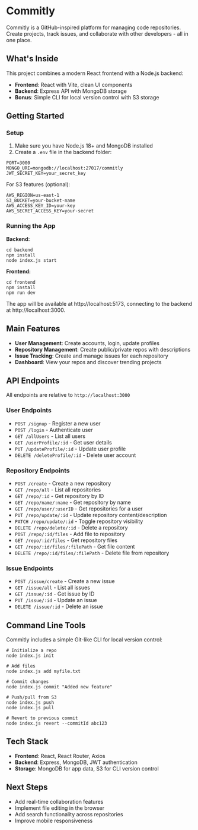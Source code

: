 # Commitly

Commitly is a GitHub-inspired platform for managing code repositories. Create projects, track issues, and collaborate with other developers - all in one place.

## What's Inside

This project combines a modern React frontend with a  Node.js backend:

- **Frontend**: React with Vite, clean UI components
- **Backend**: Express API with MongoDB storage
- **Bonus**: Simple CLI for local version control with S3 storage

## Getting Started

### Setup

1. Make sure you have Node.js 18+ and MongoDB installed
2. Create a `.env` file in the backend folder:

```
PORT=3000
MONGO_URI=mongodb://localhost:27017/commitly
JWT_SECRET_KEY=your_secret_key
```

For S3 features (optional):
```
AWS_REGION=us-east-1
S3_BUCKET=your-bucket-name
AWS_ACCESS_KEY_ID=your-key
AWS_SECRET_ACCESS_KEY=your-secret
```

### Running the App

**Backend:**
```
cd backend
npm install
node index.js start
```

**Frontend:**
```
cd frontend
npm install
npm run dev
```

The app will be available at http://localhost:5173, connecting to the backend at http://localhost:3000.

## Main Features

- **User Management**: Create accounts, login, update profiles
- **Repository Management**: Create public/private repos with descriptions
- **Issue Tracking**: Create and manage issues for each repository
- **Dashboard**: View your repos and discover trending projects

## API Endpoints

All endpoints are relative to `http://localhost:3000`

### User Endpoints
- `POST /signup` - Register a new user
- `POST /login` - Authenticate user
- `GET /allUsers` - List all users
- `GET /userProfile/:id` - Get user details
- `PUT /updateProfile/:id` - Update user profile
- `DELETE /deleteProfile/:id` - Delete user account

### Repository Endpoints
- `POST /create` - Create a new repository
- `GET /repo/all` - List all repositories
- `GET /repo/:id` - Get repository by ID
- `GET /repo/name/:name` - Get repository by name
- `GET /repo/user/:userID` - Get repositories for a user
- `PUT /repo/update/:id` - Update repository content/description
- `PATCH /repo/update/:id` - Toggle repository visibility
- `DELETE /repo/delete/:id` - Delete a repository
- `POST /repo/:id/files` - Add file to repository
- `GET /repo/:id/files` - Get repository files
- `GET /repo/:id/files/:filePath` - Get file content
- `DELETE /repo/:id/files/:filePath` - Delete file from repository

### Issue Endpoints
- `POST /issue/create` - Create a new issue
- `GET /issue/all` - List all issues
- `GET /issue/:id` - Get issue by ID
- `PUT /issue/:id` - Update an issue
- `DELETE /issue/:id` - Delete an issue

## Command Line Tools

Commitly includes a simple Git-like CLI for local version control:

```
# Initialize a repo
node index.js init

# Add files
node index.js add myfile.txt

# Commit changes
node index.js commit "Added new feature"

# Push/pull from S3
node index.js push
node index.js pull

# Revert to previous commit
node index.js revert --commitId abc123
```

## Tech Stack

- **Frontend**: React, React Router, Axios
- **Backend**: Express, MongoDB, JWT authentication
- **Storage**: MongoDB for app data, S3 for CLI version control

## Next Steps

- Add real-time collaboration features
- Implement file editing in the browser
- Add search functionality across repositories
- Improve mobile responsiveness
